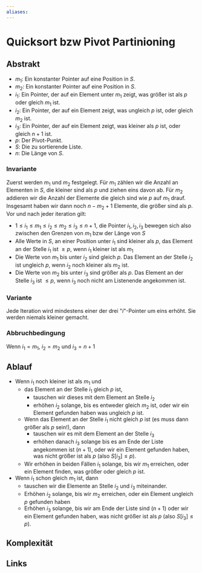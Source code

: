 ```yaml
---
aliases: 
---
```

# Quicksort bzw Pivot Partinioning
## Abstrakt
- $m_{1}$: Ein konstanter Pointer auf eine Position in $S$.
- $m_{2}$: Ein konstanter Pointer auf eine Position in $S$.
- $i_{1}$:  Ein Pointer, der auf ein Element unter $m_{1}$ zeigt, was größer ist als $p$ oder gleich $m_{1}$ ist.
- $i_{2}$: Ein Pointer, der auf ein Element zeigt, was ungleich $p$ ist, oder gleich $m_{2}$ ist.
- $i_{3}$: Ein Pointer, der auf ein Element zeigt, was kleiner als $p$ ist, oder gleich $n+1$ ist.
- $p$: Der Pivot-Punkt.
- $S$: Die zu sortierende Liste.
- $n$: Die Länge von $S$.
### Invariante
Zuerst werden $m_{1}$ und $m_{2}$ festgelegt. Für $m_{1}$ zählen wir die Anzahl an Elementen in $S$, die kleiner sind als $p$ und ziehen eins davon ab. Für $m_{2}$ addieren wir die Anzahl der Elemente die gleich sind wie $p$ auf $m_{1}$ drauf. Insgesamt haben wir dann noch $n-m_{2}+1$ Elemente, die größer sind als $p$.
Vor und nach jeder iteration gilt:
- $1 \leq i_{1} \leq m_{1} \leq i_{2} \leq m_{2} \leq i_{3} \leq n+1$, die Pointer $i_{1}, i_{2}, i_{3}$ bewegen sich also zwischen den Grenzen von $m_{1}$ bzw der Länge von $S$
- Alle Werte in $S$, an einer Position unter $i_{1}$ sind kleiner als $p$, das Element an der Stelle $i_{1}$ ist $\geq p$, wenn $i_{1}$ kleiner ist als $m_{1}$
- Die Werte von $m_{1}$ bis unter $i_{2}$ sind gleich $p$. Das Element an der Stelle $i_{2}$ ist ungleich $p$, wenn $i_{2}$ noch kleiner als $m_{2}$ ist.
- Die Werte von $m_{2}$ bis unter $i_{3}$ sind größer als $p$. Das Element an der Stelle $i_{3}$ ist $\leq p$, wenn $i_{3}$ noch nicht am Listenende angekommen ist.
### Variante
Jede Iteration wird mindestens einer der drei "$i$"-Pointer um eins erhöht. Sie werden niemals kleiner gemacht.
### Abbruchbedingung
Wenn $i_{1} = m_{1}$,  $i_{2} = m_{2}$ und $i_{3} = n+1$
## Ablauf
- Wenn $i_{1}$ noch kleiner ist als $m_{1}$ und 
	- das Element an der Stelle $i_{1}$ gleich $p$ ist, 
		- tauschen wir dieses mit dem Element an Stelle $i_{2}$ 
		- erhöhen $i_{2}$ solange, bis es entweder gleich $m_{2}$ ist, oder wir ein Element gefunden haben was ungleich $p$ ist. 
	- Wenn das Element an der Stelle $i_{1}$ nicht gleich $p$ ist (es muss dann größer als $p$ sein!), dann 
		- tauschen wir es mit dem Element an der Stelle $i_{3}$ 
		- erhöhen danach $i_{3}$ solange bis es am Ende der Liste angekommen ist ($n+1$), oder wir ein Element gefunden haben, was nicht größer ist als $p$ (also $S[i_{3}]\leq p$).
	- Wir erhöhen in beiden Fällen $i_{1}$ solange, bis wir $m_{1}$ erreichen, oder ein Element finden, was größer oder gleich $p$ ist.
- Wenn $i_{1}$ schon gleich $m_{1}$ ist, dann 
	- tauschen wir die Elemente an Stelle $i_{2}$ und $i_{3}$ miteinander.
	- Erhöhen $i_{2}$ solange, bis wir $m_{2}$ erreichen, oder ein Element ungleich $p$ gefunden haben
	- Erhöhen $i_{3}$ solange, bis wir am Ende der Liste sind ($n+1$) oder wir ein Element gefunden haben, was nicht größer ist als $p$ (also $S[i_{3}]\leq p$).

## Komplexität


## Links